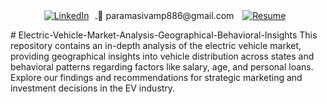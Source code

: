 <p align="center">
  <a href="https://www.linkedin.com/in/paramasivam-j-386628270/" target="_blank">
    <img src="https://img.shields.io/badge/LinkedIn-0077B5?style=flat&logo=linkedin&logoColor=white" alt="LinkedIn" style="vertical-align: middle; margin-right: 10px;">
  </a>
  <span style="vertical-align: middle; margin-right: 10px;">📧 paramasivamp886@gmail.com</span>
  <a href="https://drive.google.com/file/d/16FtpPhioLH8Jmx-qPDiiT4Jz7fgYA7nS/view?usp=sharing" target="_blank">
    <img src="https://img.shields.io/badge/Resume-FFD700?style=flat&logo=adobeacrobatreader&logoColor=white" alt="Resume" style="vertical-align: middle; margin-right: 10px;">
  </a>
  
</p>
# Electric-Vehicle-Market-Analysis-Geographical-Behavioral-Insights
This repository contains an in-depth analysis of the electric vehicle market, providing geographical insights into vehicle distribution across states and behavioral patterns regarding factors like salary, age, and personal loans. Explore our findings and recommendations for strategic marketing and investment decisions in the EV industry.

